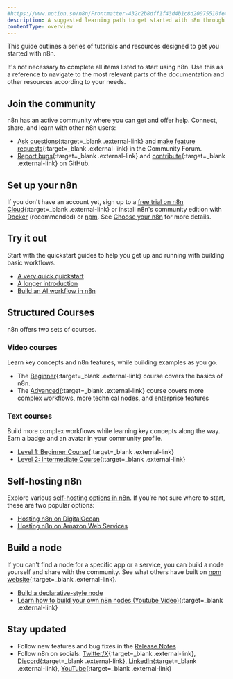 ```yaml
---
#https://www.notion.so/n8n/Frontmatter-432c2b8dff1f43d4b1c8d20075510fe4
description: A suggested learning path to get started with n8n through tutorials, courses, and step-by-step guides.
contentType: overview
---
```

This guide outlines a series of tutorials and resources designed to get you started with n8n. 

It's not necessary to complete all items listed to start using n8n. Use this as a reference to navigate to the most relevant parts of the documentation and other resources according to your needs.

## Join the community

n8n has an active community where you can get and offer help. Connect, share, and learn with other n8n users:

- [Ask questions](https://community.n8n.io/t/readme-welcome-to-the-n8n-community/44381){:target=_blank .external-link} and [make feature requests](https://community.n8n.io/c/feature-requests){:target=_blank .external-link} in the Community Forum.
- [Report bugs](https://github.com/n8n-io/n8n/issues){:target=_blank .external-link} and [contribute](https://github.com/n8n-io/n8n/blob/master/CONTRIBUTING.md){:target=_blank .external-link} on GitHub.

## Set up your n8n

If you don't have an account yet, sign up to a [free trial on n8n Cloud](https://app.n8n.cloud/register){:target=_blank .external-link} or install n8n's community edition with [Docker](/hosting/installation/docker.md) (recommended) or [npm](/hosting/installation/npm.md). See [Choose your n8n](/choose-n8n.md) for more details.

## Try it out

Start with the quickstart guides to help you get up and running with building basic workflows. 

- [A very quick quickstart](/try-it-out/quickstart.md)
- [A longer introduction](/try-it-out/tutorial-first-workflow.md)
- [Build an AI workflow in n8n](/advanced-ai/intro-tutorial.md)

## Structured Courses

n8n offers two sets of courses.

### Video courses

Learn key concepts and n8n features, while building examples as you go.

- The [Beginner](https://www.youtube.com/playlist?list=PLlET0GsrLUL59YbxstZE71WszP3pVnZfI){:target=_blank .external-link} course covers the basics of n8n.
- The [Advanced](https://www.youtube.com/playlist?list=PLlET0GsrLUL5bxmx5c1H1Ms_OtOPYZIEG){:target=_blank .external-link} course covers more complex workflows, more technical nodes, and enterprise features

### Text courses

Build more complex workflows while learning key concepts along the way. Earn a badge and an avatar in your community profile. 

- [Level 1: Beginner Course](https://blog.n8n.io/announcing-the-n8n-certification-course-for-beginners-level-1/){:target=_blank .external-link}
- [Level 2: Intermediate Course](https://blog.n8n.io/announcing-course-level-two/){:target=_blank .external-link}

## Self-hosting n8n

Explore various [self-hosting options in n8n](/hosting/index.md). If you’re not sure where to start, these are two popular options: 

- [Hosting n8n on DigitalOcean](/hosting/installation/server-setups/digital-ocean.md)
- [Hosting n8n on Amazon Web Services](/hosting/installation/server-setups/aws.md)

## Build a node

If you can't find a node for a specific app or a service, you can build a node yourself and share with the community. See what others have built on [npm website](https://www.npmjs.com/search?q=keywords:n8n-community-node-package){:target=_blank .external-link}. 

- [Build a declarative-style node](/integrations/creating-nodes/build/declarative-style-node.md)
- [Learn how to build your own n8n nodes (Youtube Video)](https://www.youtube.com/live/OI6zHJ56eW0?si=SMD7L1J5fZ2mf79W){:target=_blank .external-link}

## Stay updated
- Follow new features and bug fixes in the [Release Notes](/release-notes.md)
- Follow n8n on socials: [Twitter/X](https://twitter.com/n8n_io){:target=_blank .external-link}, [Discord](https://discord.com/invite/vWwMVThRta){:target=_blank .external-link}, [LinkedIn](https://www.linkedin.com/company/n8n/){:target=_blank .external-link}, [YouTube](https://www.youtube.com/@n8n-io){:target=_blank .external-link}
